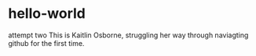 # hello-world
attempt two
This is Kaitlin Osborne, struggling her way through naviagting github for the first time.
